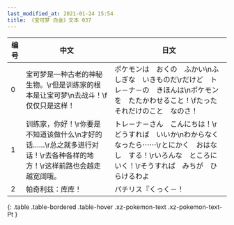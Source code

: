 ```yaml
---
last_modified_at: 2021-01-24 15:54
title: 《宝可梦 白金》文本 037
---
```

| 编号 | 中文 | 日文 |
| ---- | ---- | ---- |
| 0 | 宝可梦是一种古老的神秘生物。\r但是训练家的根本是让宝可梦\n去战斗！\f仅仅只是这样！ | ポケモンは　おくの　ふかい\nふしぎな　いきものだ\rだけど　トレ－ナ－の　きほんは\nポケモンを　たたかわせること！\fたった　それだけのこと　なのさ！ |
| 1 | 训练家，你好！\r你要是不知道该做什么\n才好的话……\r总之就多进行对话！\r去各种各样的地方！\r这样前路也会越走越宽阔哦。 | トレ－ナ－さん　こんにちは！\rどうすれば　いいか\nわからなくなったら⋯⋯\rとにかく　おはなし　する！\rいろんな　ところに　いく！\rそうすれば　みちが　ひらけるわよ |
| 2 | 帕奇利兹：库库！ | パチリス『くっく－！ |
{: .table .table-bordered .table-hover .xz-pokemon-text .xz-pokemon-text-Pt }